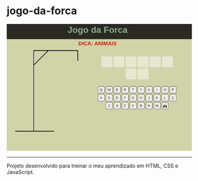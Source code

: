 # jogo-da-forca

![foto-tudo-list](imagens/forca-capa.png)

***

Projeto desenvolvido para treinar o meu aprendizado em HTML, CSS e JavaScript.